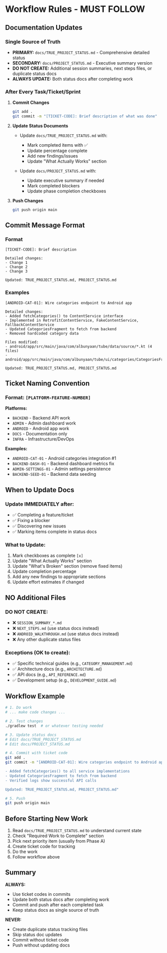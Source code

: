 # Workflow Rules - MUST FOLLOW

## Documentation Updates

### Single Source of Truth
- **PRIMARY:** `docs/TRUE_PROJECT_STATUS.md` - Comprehensive detailed status
- **SECONDARY:** `docs/PROJECT_STATUS.md` - Executive summary version
- **DO NOT CREATE:** Additional session summaries, next steps files, or duplicate status docs
- **ALWAYS UPDATE:** Both status docs after completing work

### After Every Task/Ticket/Sprint

1. **Commit Changes**
   ```bash
   git add .
   git commit -m "[TICKET-CODE]: Brief description of what was done"
   ```

2. **Update Status Documents**
   - Update `docs/TRUE_PROJECT_STATUS.md` with:
     - Mark completed items with ✅
     - Update percentage complete
     - Add new findings/issues
     - Update "What Actually Works" section

   - Update `docs/PROJECT_STATUS.md` with:
     - Update executive summary if needed
     - Mark completed blockers
     - Update phase completion checkboxes

3. **Push Changes**
   ```bash
   git push origin main
   ```

## Commit Message Format

### Format
```
[TICKET-CODE]: Brief description

Detailed changes:
- Change 1
- Change 2
- Change 3

Updated: TRUE_PROJECT_STATUS.md, PROJECT_STATUS.md
```

### Examples
```
[ANDROID-CAT-01]: Wire categories endpoint to Android app

Detailed changes:
- Added fetchCategories() to ContentService interface
- Implemented in RetrofitContentService, FakeContentService, FallbackContentService
- Updated CategoriesFragment to fetch from backend
- Removed hardcoded category data

Files modified:
- android/app/src/main/java/com/albunyaan/tube/data/source/*.kt (4 files)
- android/app/src/main/java/com/albunyaan/tube/ui/categories/CategoriesFragment.kt

Updated: TRUE_PROJECT_STATUS.md, PROJECT_STATUS.md
```

## Ticket Naming Convention

### Format: `[PLATFORM-FEATURE-NUMBER]`

**Platforms:**
- `BACKEND` - Backend API work
- `ADMIN` - Admin dashboard work
- `ANDROID` - Android app work
- `DOCS` - Documentation only
- `INFRA` - Infrastructure/DevOps

**Examples:**
- `ANDROID-CAT-01` - Android categories integration #1
- `BACKEND-DASH-01` - Backend dashboard metrics fix
- `ADMIN-SETTINGS-01` - Admin settings persistence
- `BACKEND-SEED-01` - Backend data seeding

## When to Update Docs

### Update IMMEDIATELY after:
- ✅ Completing a feature/ticket
- ✅ Fixing a blocker
- ✅ Discovering new issues
- ✅ Marking items complete in status docs

### What to Update:
1. Mark checkboxes as complete `[x]`
2. Update "What Actually Works" section
3. Update "What's Broken" section (remove fixed items)
4. Update completion percentage
5. Add any new findings to appropriate sections
6. Update effort estimates if changed

## NO Additional Files

### DO NOT CREATE:
- ❌ `SESSION_SUMMARY_*.md`
- ❌ `NEXT_STEPS.md` (use status docs instead)
- ❌ `ANDROID_WALKTHROUGH.md` (use status docs instead)
- ❌ Any other duplicate status files

### Exceptions (OK to create):
- ✅ Specific technical guides (e.g., `CATEGORY_MANAGEMENT.md`)
- ✅ Architecture docs (e.g., `ARCHITECTURE.md`)
- ✅ API docs (e.g., `API_REFERENCE.md`)
- ✅ Development setup (e.g., `DEVELOPMENT_GUIDE.md`)

## Workflow Example

```bash
# 1. Do work
# ... make code changes ...

# 2. Test changes
./gradlew test  # or whatever testing needed

# 3. Update status docs
# Edit docs/TRUE_PROJECT_STATUS.md
# Edit docs/PROJECT_STATUS.md

# 4. Commit with ticket code
git add .
git commit -m "[ANDROID-CAT-01]: Wire categories endpoint to Android app

- Added fetchCategories() to all service implementations
- Updated CategoriesFragment to fetch from backend
- Verified logs show successful API calls

Updated: TRUE_PROJECT_STATUS.md, PROJECT_STATUS.md"

# 5. Push
git push origin main
```

## Before Starting New Work

1. Read `docs/TRUE_PROJECT_STATUS.md` to understand current state
2. Check "Required Work to Complete" section
3. Pick next priority item (usually from Phase A)
4. Create ticket code for tracking
5. Do the work
6. Follow workflow above

## Summary

**ALWAYS:**
- Use ticket codes in commits
- Update both status docs after completing work
- Commit and push after each completed task
- Keep status docs as single source of truth

**NEVER:**
- Create duplicate status tracking files
- Skip status doc updates
- Commit without ticket code
- Push without updating docs
